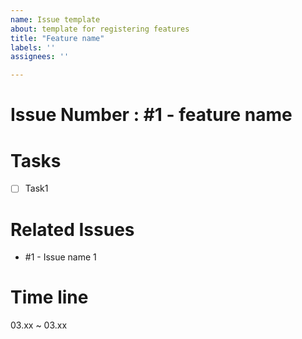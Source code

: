 ```yaml
---
name: Issue template
about: template for registering features
title: "Feature name"
labels: ''
assignees: ''

---
```


# Issue Number : \#1 - feature name

# Tasks
- [ ] Task1

# Related Issues
+ #1 - Issue name 1

# Time line
03.xx ~ 03.xx

